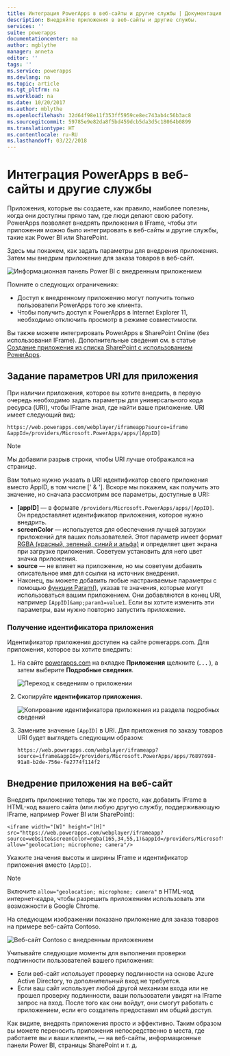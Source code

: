 ```yaml
---
title: Интеграция PowerApps в веб-сайты и другие службы | Документация Майкрософт
description: Внедряйте приложения в веб-сайты и другие службы.
services: ''
suite: powerapps
documentationcenter: na
author: mgblythe
manager: anneta
editor: ''
tags: ''
ms.service: powerapps
ms.devlang: na
ms.topic: article
ms.tgt_pltfrm: na
ms.workload: na
ms.date: 10/20/2017
ms.author: mblythe
ms.openlocfilehash: 32d64f98e11f353ff5959ce8ec743ab4c56b3ac8
ms.sourcegitcommit: 59785e9e82da8f5bd459dcb5da3d5c18064b0899
ms.translationtype: HT
ms.contentlocale: ru-RU
ms.lasthandoff: 03/22/2018
---
```

# <a name="integrate-powerapps-into-websites-and-other-services"></a>Интеграция PowerApps в веб-сайты и другие службы
Приложения, которые вы создаете, как правило, наиболее полезны, когда они доступны прямо там, где люди делают свою работу. PowerApps позволяет внедрять приложения в IFrame, чтобы эти приложения можно было интегрировать в веб-сайты и другие службы, такие как Power BI или SharePoint.

Здесь мы покажем, как задать параметры для внедрения приложения. Затем мы внедрим приложение для заказа товаров в веб-сайт.

![Информационная панель Power BI с внедренным приложением](./media/embed-apps-dev/embed-dashboard.png)

Помните о следующих ограничениях:

* Доступ к внедренному приложению могут получить только пользователи PowerApps того же клиента.
* Чтобы получить доступ к PowerApps в Internet Explorer 11, необходимо отключить просмотр в режиме совместимости.

Вы также можете интегрировать PowerApps в SharePoint Online (без использования IFrame). Дополнительные сведения см. в статье [Создание приложения из списка SharePoint с использованием PowerApps](../canvas-apps/generate-app-from-sharepoint-list-interface.md).

## <a name="set-uri-parameters-for-your-app"></a>Задание параметров URI для приложения
При наличии приложения, которое вы хотите внедрить, в первую очередь необходимо задать параметры для универсального кода ресурса (URI), чтобы IFrame знал, где найти ваше приложение. URI имеет следующий вид:

```
https://web.powerapps.com/webplayer/iframeapp?source=iframe
&appId=/providers/Microsoft.PowerApps/apps/[AppID]
```

> [!NOTE]
> Мы добавили разрыв строки, чтобы URI лучше отображался на странице.

Вам только нужно указать в URI идентификатор своего приложения вместо AppID, в том числе [' & ']. Вскоре мы покажем, как получить это значение, но сначала рассмотрим все параметры, доступные в URI:

* **[appID]** — в формате `/providers/Microsoft.PowerApps/apps/[AppID]`. Он предоставляет идентификатор приложения, которое нужно внедрить.
* **screenColor** — используется для обеспечения лучшей загрузки приложений для ваших пользователей. Этот параметр имеет формат [RGBA (красный, зеленый, синий и альфа)](../canvas-apps/functions/function-colors.md) и определяет цвет экрана при загрузке приложения. Советуем установить для него цвет значка приложения.
* **source** — не влияет на приложение, но мы советуем добавить описательное имя для ссылки на источник внедрения.
* Наконец, вы можете добавить любые настраиваемые параметры с помощью [функции Param()](../canvas-apps/functions/function-param.md), указав те значения, которые могут использоваться вашим приложением. Они добавляются в конец URI, например `[AppID]&amp;param1=value1`. Если вы хотите изменить эти параметры, вам нужно повторно запустить приложение.

### <a name="get-the-app-id"></a>Получение идентификатора приложения
Идентификатор приложения доступен на сайте powerapps.com. Для приложения, которое вы хотите внедрить:

1. На сайте [powerapps.com](https://powerapps.microsoft.com) на вкладке **Приложения** щелкните (**. . .** ), а затем выберите **Подробные сведения**.
   
    ![Переход к сведениям о приложении](./media/embed-apps-dev/details.png)
2. Скопируйте **идентификатор приложения**.
   
    ![Копирование идентификатора приложения из раздела подробных сведений](./media/embed-apps-dev/app-id.png)
3. Замените значение `[AppID]` в URI. Для приложения по заказу товаров URI будет выглядеть следующим образом:
   
    ```
    https://web.powerapps.com/webplayer/iframeapp?source=iframe&appId=/providers/Microsoft.PowerApps/apps/76897698-91a8-b2de-756e-fe2774f114f2
    ```

## <a name="embed-your-app-in-a-website"></a>Внедрение приложения на веб-сайт
Внедрить приложение теперь так же просто, как добавить IFrame в HTML-код вашего сайта (или любую другую службу, поддерживающую IFrame, например Power BI или SharePoint):

```
<iframe width="[W]" height="[H]" src="https://web.powerapps.com/webplayer/iframeapp?source=website&screenColor=rgba(165,34,55,1)&appId=/providers/Microsoft.PowerApps/apps/[AppID]" allow="geolocation; microphone; camera"/>
```

Укажите значения высоты и ширины IFrame и идентификатор приложения вместо `[AppID]`.

> [!NOTE]
> Включите `allow="geolocation; microphone; camera"` в HTML-код интернет-кадра, чтобы разрешить приложениям использовать эти возможности в Google Chrome.

На следующем изображении показано приложение для заказа товаров на примере веб-сайта Contoso.

![Веб-сайт Contoso с внедренным приложением](./media/embed-apps-dev/contoso-website.png)

Учитывайте следующие моменты для выполнения проверки подлинности пользователей вашего приложения:

* Если веб-сайт использует проверку подлинности на основе Azure Active Directory, то дополнительный вход не требуется.
* Если ваш сайт использует любой другой механизм входа или не прошел проверку подлинности, ваши пользователи увидят на IFrame запрос на вход. После того как они войдут, они смогут работать с приложением, если его создатель предоставил им общий доступ.

Как видите, внедрять приложения просто и эффективно. Таким образом вы можете переносить приложения непосредственно в места, где работаете вы и ваши клиенты, — на веб-сайты, информационные панели Power BI, страницы SharePoint и т. д.

